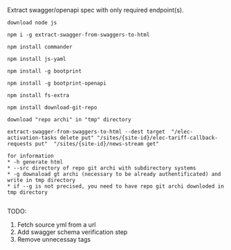 Extract swagger/openapi spec with only required endpoint(s).

```
download node js

npm i -g extract-swagger-from-swaggers-to-html

npm install commander

npm install js-yaml

npm install -g bootprint

npm install -g bootprint-openapi

npm install fs-extra

npm install download-git-repo

download "repo archi" in "tmp" directory

extract-swagger-from-swaggers-to-html --dest target  "/elec-activation-tasks delete put" "/sites/{site-id}/elec-tariff-callback-requests put"  "/sites/{site-id}/news-stream get"

for information
* -h generate html
* --src directory of repo git archi with subdirectory systems
* -g downaload gt archi (necessary to be already authentificated) and write in tmp directory
* if --g is not precised, you need to have repo git archi downloded in tmp directory


```

TODO:

1.  Fetch source yml from a url
1.  Add swagger schema verification step
1.  Remove unnecessay tags
